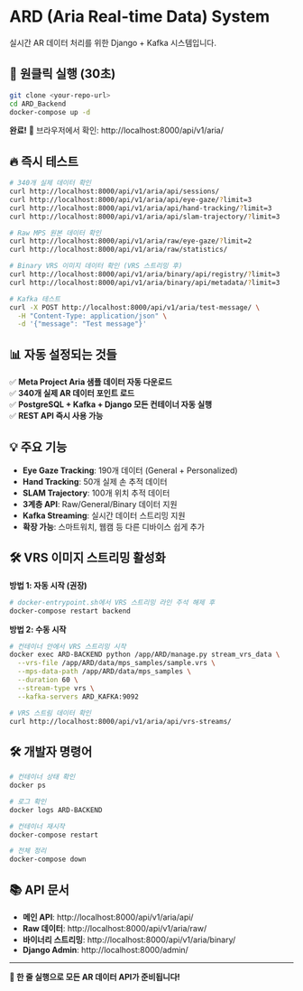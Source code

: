 # ARD (Aria Real-time Data) System

실시간 AR 데이터 처리를 위한 Django + Kafka 시스템입니다.

## 🚀 **원클릭 실행** (30초)

```bash
git clone <your-repo-url>
cd ARD_Backend
docker-compose up -d
```

**완료!** 🎉 브라우저에서 확인: http://localhost:8000/api/v1/aria/

## 🔥 **즉시 테스트**

```bash
# 340개 실제 데이터 확인
curl http://localhost:8000/api/v1/aria/api/sessions/
curl http://localhost:8000/api/v1/aria/api/eye-gaze/?limit=3
curl http://localhost:8000/api/v1/aria/api/hand-tracking/?limit=3
curl http://localhost:8000/api/v1/aria/api/slam-trajectory/?limit=3

# Raw MPS 원본 데이터 확인
curl http://localhost:8000/api/v1/aria/raw/eye-gaze/?limit=2
curl http://localhost:8000/api/v1/aria/raw/statistics/

# Binary VRS 이미지 데이터 확인 (VRS 스트리밍 후)
curl http://localhost:8000/api/v1/aria/binary/api/registry/?limit=3
curl http://localhost:8000/api/v1/aria/binary/api/metadata/?limit=3

# Kafka 테스트
curl -X POST http://localhost:8000/api/v1/aria/test-message/ \
  -H "Content-Type: application/json" \
  -d '{"message": "Test message"}'
```

## 📊 **자동 설정되는 것들**

✅ **Meta Project Aria 샘플 데이터 자동 다운로드**  
✅ **340개 실제 AR 데이터 포인트 로드**  
✅ **PostgreSQL + Kafka + Django 모든 컨테이너 자동 실행**  
✅ **REST API 즉시 사용 가능**  

## 💡 **주요 기능**

- **Eye Gaze Tracking**: 190개 데이터 (General + Personalized)
- **Hand Tracking**: 50개 실제 손 추적 데이터  
- **SLAM Trajectory**: 100개 위치 추적 데이터
- **3계층 API**: Raw/General/Binary 데이터 지원
- **Kafka Streaming**: 실시간 데이터 스트리밍 지원
- **확장 가능**: 스마트워치, 웹캠 등 다른 디바이스 쉽게 추가

## 🛠️ **VRS 이미지 스트리밍 활성화**

**방법 1: 자동 시작 (권장)**
```bash
# docker-entrypoint.sh에서 VRS 스트리밍 라인 주석 해제 후
docker-compose restart backend
```

**방법 2: 수동 시작**
```bash
# 컨테이너 안에서 VRS 스트리밍 시작
docker exec ARD-BACKEND python /app/ARD/manage.py stream_vrs_data \
  --vrs-file /app/ARD/data/mps_samples/sample.vrs \
  --mps-data-path /app/ARD/data/mps_samples \
  --duration 60 \
  --stream-type vrs \
  --kafka-servers ARD_KAFKA:9092

# VRS 스트림 데이터 확인
curl http://localhost:8000/api/v1/aria/api/vrs-streams/
```

## 🛠️ **개발자 명령어**

```bash
# 컨테이너 상태 확인
docker ps

# 로그 확인
docker logs ARD-BACKEND

# 컨테이너 재시작
docker-compose restart

# 전체 정리
docker-compose down
```

## 📚 **API 문서**

- **메인 API**: http://localhost:8000/api/v1/aria/api/
- **Raw 데이터**: http://localhost:8000/api/v1/aria/raw/
- **바이너리 스트리밍**: http://localhost:8000/api/v1/aria/binary/
- **Django Admin**: http://localhost:8000/admin/

---

**🎯 한 줄 실행으로 모든 AR 데이터 API가 준비됩니다!**